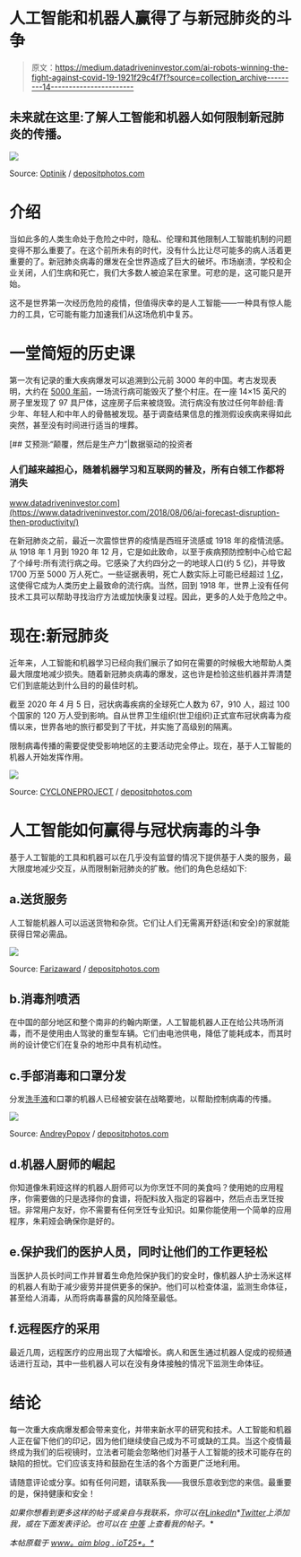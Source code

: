 # 人工智能和机器人赢得了与新冠肺炎的斗争

> 原文：<https://medium.datadriveninvestor.com/ai-robots-winning-the-fight-against-covid-19-1921f29c4f7f?source=collection_archive---------14----------------------->

## 未来就在这里:了解人工智能和机器人如何限制新冠肺炎的传播。

![](img/b2dd6a5502e534ae7275a0023d0d52c2.png)

Source: [Optinik](https://depositphotos.com/portfolio-25192970.html) / [depositphotos.com](http://www.depositphotos.com)

# 介绍

当如此多的人类生命处于危险之中时，隐私、伦理和其他限制人工智能机制的问题变得不那么重要了。在这个前所未有的时代，没有什么比让尽可能多的病人活着更重要的了。新冠肺炎病毒的爆发在全世界造成了巨大的破坏。市场崩溃，学校和企业关闭，人们生病和死亡，我们大多数人被迫呆在家里。可悲的是，这可能只是开始。

这不是世界第一次经历危险的疫情，但值得庆幸的是人工智能——一种具有惊人能力的工具，它可能有能力加速我们从这场危机中复苏。

# 一堂简短的历史课

第一次有记录的重大疾病爆发可以追溯到公元前 3000 年的中国。考古发现表明，大约在 [](https://www.google.com/url?q=https://www.livescience.com/51662-100-bodies-found-prehistoric-house.html&sa=D&ust=1586442559777000) [5000 年前](https://www.google.com/url?q=https://www.livescience.com/51662-100-bodies-found-prehistoric-house.html&sa=D&ust=1586442559778000)，一场流行病可能毁灭了整个村庄。在一座 14×15 英尺的房子里发现了 97 具尸体，这座房子后来被烧毁。流行病没有放过任何年龄组:青少年、年轻人和中年人的骨骼被发现。基于调查结果信息的推测假设疾病来得如此突然，甚至没有时间进行适当的埋葬。

[](https://www.datadriveninvestor.com/2018/08/06/ai-forecast-disruption-then-productivity/) [## 艾预测:“颠覆，然后是生产力”|数据驱动的投资者

### 人们越来越担心，随着机器学习和互联网的普及，所有白领工作都将消失

www.datadriveninvestor.com](https://www.datadriveninvestor.com/2018/08/06/ai-forecast-disruption-then-productivity/) 

在新冠肺炎之前，最近一次震惊世界的疫情是西班牙流感或 1918 年的疫情流感。从 1918 年 1 月到 1920 年 12 月，它是如此致命，以至于疾病预防控制中心给它起了个绰号:所有流行病之母。它感染了大约四分之一的地球人口(约 5 亿)，并导致 1700 万至 5000 万人死亡。一些证据表明，死亡人数实际上可能已经超过 [](https://www.google.com/url?q=https://academic.oup.com/aje/article/187/12/2561/5092383&sa=D&ust=1586442559778000) [1 亿](https://www.google.com/url?q=https://academic.oup.com/aje/article/187/12/2561/5092383&sa=D&ust=1586442559779000)，这使得它成为人类历史上最致命的流行病。当然，回到 1918 年，世界上没有任何技术工具可以帮助寻找治疗方法或加快康复过程。因此，更多的人处于危险之中。

# 现在:新冠肺炎

近年来，人工智能和机器学习已经向我们展示了如何在需要的时候极大地帮助人类最大限度地减少损失。随着新冠肺炎病毒的爆发，这也许是检验这些机器并弄清楚它们到底能达到什么目的的最佳时机。

截至 2020 年 4 月 5 日，冠状病毒疾病的全球死亡人数为 67，910 人，超过 100 个国家的 120 万人受到影响。自从世界卫生组织(世卫组织)正式宣布冠状病毒为疫情以来，世界各地的旅行都受到了干扰，并实施了高级别的隔离。

限制病毒传播的需要促使受影响地区的主要活动完全停止。现在，基于人工智能的机器人开始发挥作用。

![](img/68c12443bf79bcb39cdc8eee3e452977.png)

Source: [CYCLONEPROJECT](https://depositphotos.com/portfolio-9498636.html) / [depositphotos.com](http://www.depositphotos.com)

# 人工智能如何赢得与冠状病毒的斗争

基于人工智能的工具和机器可以在几乎没有监督的情况下提供基于人类的服务，最大限度地减少交互，从而限制新冠肺炎的扩散。他们的角色总结如下:

## a.送货服务

人工智能机器人可以运送货物和杂货。它们让人们无需离开舒适(和安全)的家就能获得日常必需品。

![](img/f52c22356117b655c1b8ba5ff5891e1c.png)

Source: [Farizaward](https://depositphotos.com/portfolio-19974636.html) / [depositphotos.com](http://www.depositphotos.com)

## b.消毒剂喷洒

在中国的部分地区和整个南非的约翰内斯堡，人工智能机器人正在给公共场所消毒，而不是使用由人驾驶的重型车辆。它们由电池供电，降低了能耗成本，而其时尚的设计使它们在复杂的地形中具有机动性。

## c.手部消毒和口罩分发

分发[洗手液](https://www.wellwit.com.cn/tcn/?gclid=Cj0KCQjwj7v0BRDOARIsAGh37ioMnMcNzzcEDnoBj_K2My_NBNARJZ5b0PrfKNwvbvcWdQvcuEhg9TMaAr85EALw_wcB)和口罩的机器人已经被安装在战略要地，以帮助控制病毒的传播。

![](img/d06954af1bff0761d72c98900e9f086f.png)

Source: [AndreyPopov](https://depositphotos.com/portfolio-1010613.html) / [depositphotos.com](http://www.depositphotos.com)

## d.机器人厨师的崛起

你知道像朱莉娅这样的机器人厨师可以为你烹饪不同的美食吗？使用她的应用程序，你需要做的只是选择你的食谱，将配料放入指定的容器中，然后点击烹饪按钮。非常用户友好，你不需要有任何烹饪专业知识。如果你能使用一个简单的应用程序，朱莉娅会确保你是好的。

## e.保护我们的医护人员，同时让他们的工作更轻松

当医护人员长时间工作并冒着生命危险保护我们的安全时，像机器人护士汤米这样的机器人有助于减少疲劳并提供更多的保护。他们可以检查体温，监测生命体征，甚至给人消毒，从而将病毒暴露的风险降至最低。

## f.远程医疗的采用

最近几周，远程医疗的应用出现了大幅增长。病人和医生通过机器人促成的视频通话进行互动，其中一些机器人可以在没有身体接触的情况下监测生命体征。

# 结论

每一次重大疾病爆发都会带来变化，并带来新水平的研究和技术。人工智能和机器人正在留下他们的印记，因为他们继续使自己成为不可或缺的工具。当这个疫情最终成为我们的后视镜时，立法者可能会忽略他们对基于人工智能的技术可能存在的缺陷的担忧。它们应该支持和鼓励在生活的各个方面更广泛地利用。

请随意评论或分享。如有任何问题，请联系我——我很乐意收到您的来信。最重要的是，保持健康和安全！

*如果你想看到更多这样的帖子或亲自与我联系，你可以在*[*LinkedIn*](https://www.linkedin.com/in/sohail-merchant-370aaa59/)*[*Twitter*](https://twitter.com/smerchantMD)*上添加我，或在下面发表评论。也可以在* [*中等*](https://medium.com/@smerchant40k) *上查看我的帖子。**

**本帖原载于* [*www。aim blog . io*T25*。*](https://www.aimblog.io/2020/04/13/ai-robots-winning-the-fight-against-covid-19/)*